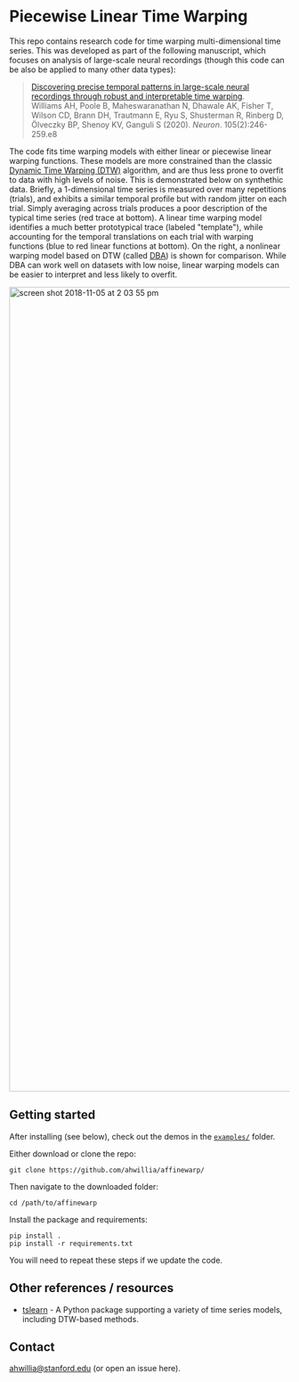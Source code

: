 # Piecewise Linear Time Warping

This repo contains research code for time warping multi-dimensional time series. This was developed as part of the following manuscript, which focuses on analysis of large-scale neural recordings (though this code can be also be applied to many other data types):

> [Discovering precise temporal patterns in large-scale neural recordings through robust and interpretable time warping](https://doi.org/10.1016/j.neuron.2019.10.020).<br>
Williams AH, Poole B, Maheswaranathan N, Dhawale AK, Fisher T, Wilson CD, Brann DH, Trautmann E, Ryu S, Shusterman R, Rinberg D, Ölveczky BP, Shenoy KV, Ganguli S (2020). *Neuron*. 105(2):246-259.e8

The code fits time warping models with either linear or piecewise linear warping functions. These models are more constrained than the classic [Dynamic Time Warping (DTW)](https://en.wikipedia.org/wiki/Dynamic_time_warping) algorithm, and are thus less prone to overfit to data with high levels of noise. This is demonstrated below on synthethic data. Briefly, a 1-dimensional time series is measured over many repetitions (trials), and exhibits a similar temporal profile but with random jitter on each trial. Simply averaging across trials produces a poor description of the typical time series (red trace at bottom). A linear time warping model identifies a much better prototypical trace (labeled "template"), while accounting for the temporal translations on each trial with warping functions (blue to red linear functions at bottom). On the right, a nonlinear warping model based on DTW (called [DBA](https://github.com/fpetitjean/DBA)) is shown for comparison. While DBA can work well on datasets with low noise, linear warping models can be easier to interpret and less likely to overfit.

<img width="1445" alt="screen shot 2018-11-05 at 2 03 55 pm" src="https://user-images.githubusercontent.com/636625/48030119-e3a28d80-e104-11e8-8932-c1251f168f4b.png">

## Getting started

After installing (see below), check out the demos in the [`examples/`](https://github.com/ahwillia/affinewarp/tree/master/examples) folder.

Either download or clone the repo:

```
git clone https://github.com/ahwillia/affinewarp/
```

Then navigate to the downloaded folder:

```
cd /path/to/affinewarp
```

Install the package and requirements:

```
pip install .
pip install -r requirements.txt
```

You will need to repeat these steps if we update the code.

## Other references / resources

* [tslearn](https://tslearn.readthedocs.io/) - A Python package supporting a variety of time series models, including DTW-based methods.

## Contact

ahwillia@stanford.edu (or open an issue here).
